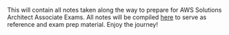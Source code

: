 This will contain all notes taken along the way to prepare for AWS Solutions Architect Associate Exams. All notes will be compiled [here](AWS-Solutions-Architect-Associate.md) to serve as reference and exam prep material. Enjoy the journey!